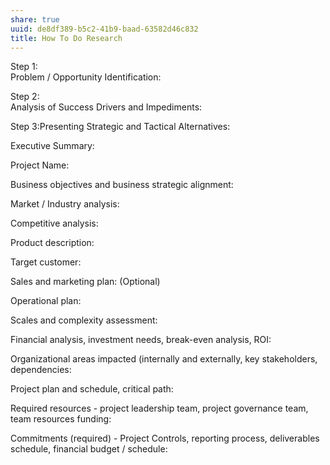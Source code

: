 ```yaml
---
share: true
uuid: de8df389-b5c2-41b9-baad-63582d46c832
title: How To Do Research
---
```

Step 1:   
Problem / Opportunity Identification:

Step 2:   
Analysis of Success Drivers and Impediments:

Step 3:Presenting Strategic and Tactical Alternatives:

Executive Summary:

Project Name:

Business objectives and business strategic alignment:

Market / Industry analysis:

Competitive analysis:

Product description:

Target customer:

Sales and marketing plan: (Optional)

Operational plan:

Scales and complexity assessment:

Financial analysis, investment needs, break-even analysis, ROI:

Organizational areas impacted (internally and externally, key stakeholders, dependencies:

Project plan and schedule, critical path:

Required resources - project leadership team, project governance team, team resources funding:

Commitments (required) - Project Controls, reporting process, deliverables schedule, financial budget / schedule: